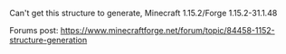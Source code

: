 Can't get this structure to generate, Minecraft 1.15.2/Forge 1.15.2-31.1.48

Forums post: https://www.minecraftforge.net/forum/topic/84458-1152-structure-generation